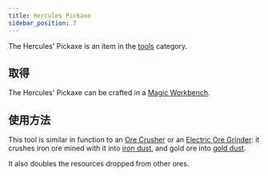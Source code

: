 ```yaml
---
title: Hercules Pickaxe
sidebar_position: 7
---
```


The Hercules' Pickaxe is an item in the [tools](Tools) category.

## 取得

The Hercules' Pickaxe can be crafted in a [Magic Workbench](Magic-Workbench).

## 使用方法

This tool is similar in function to an [Ore Crusher](Ore-Crusher) or an [Electric Ore Grinder](Electric-Ore-Grinder): it crushes iron ore mined with it into [iron dust](Iron-Dust), and gold ore into [gold dust](Gold-Dust).

It also doubles the resources dropped from other ores.
